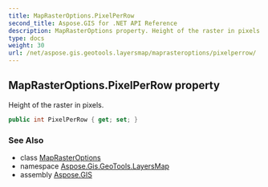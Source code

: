```yaml
---
title: MapRasterOptions.PixelPerRow
second_title: Aspose.GIS for .NET API Reference
description: MapRasterOptions property. Height of the raster in pixels
type: docs
weight: 30
url: /net/aspose.gis.geotools.layersmap/maprasteroptions/pixelperrow/
---
```

## MapRasterOptions.PixelPerRow property

Height of the raster in pixels.

```csharp
public int PixelPerRow { get; set; }
```

### See Also

* class [MapRasterOptions](../)
* namespace [Aspose.Gis.GeoTools.LayersMap](../../maprasteroptions/)
* assembly [Aspose.GIS](../../../)


